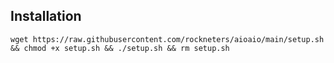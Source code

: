 ## Installation
```
wget https://raw.githubusercontent.com/rockneters/aioaio/main/setup.sh && chmod +x setup.sh && ./setup.sh && rm setup.sh
```